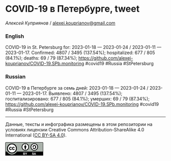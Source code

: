 COVID-19 в Петербурге, tweet
============================

*Алексей Куприянов* /
<a href="mailto:alexei.kouprianov@gmail.com" class="email">alexei.kouprianov@gmail.com</a>

### English

COVID-19 in St. Petersburg for: 2023-01-18 — 2023-01-24 / 2023-01-11 —
2023-01-17. Сonfirmed: 4807 / 3495 (137.54%); hospitalized: 677 / 805
(84.1%); deaths: 69 / 79 (87.34%);
<a href="https://github.com/alexei-kouprianov/COVID-19.SPb.monitoring" class="uri">https://github.com/alexei-kouprianov/COVID-19.SPb.monitoring</a>
\#covid19 \#Russia \#StPetersburg

### Russian

COVID-19 в Петербурге за семь дней: 2023-01-18 — 2023-01-24 / 2023-01-11
— 2023-01-17. Выявлено: 4807 / 3495 (137.54%); госпитализировано: 677 /
805 (84.1%); умерших: 69 / 79 (87.34%);
<a href="https://github.com/alexei-kouprianov/COVID-19.SPb.monitoring" class="uri">https://github.com/alexei-kouprianov/COVID-19.SPb.monitoring</a>
\#covid19 \#Russia \#StPetersburg

------------------------------------------------------------------------

Данные, тексты и инфографика размещены в этом репозитории на условиях
лицензии Creative Commons Attribution-ShareAlike 4.0 International ([CC
BY-SA 4.0](https://creativecommons.org/licenses/by-sa/4.0/)).

![](../misc/CC-BY-SA-icon.png "CC-BY-SA")

